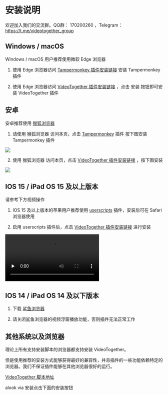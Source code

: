 # 安装说明

欢迎加入我们的交流群。QQ群： 170200260 ，Telegram：https://t.me/videotogether_group

## Windows / macOS

Windows / macOS 用户推荐使用微软 Edge 浏览器

1. 使用 Edge 浏览器访问 [Tampermonkey 插件安装链接](https://microsoftedge.microsoft.com/addons/detail/tampermonkey/iikmkjmpaadaobahmlepeloendndfphd) 安装 Tampermonkey 插件

2. 使用 Edge 浏览器访问 [VideoTogether 插件安装链接](https://cdn.jsdelivr.net/gh/maggch97/VideoTogether@latest/release/extension.user.js) ，点击 安装 按钮即可安装 VideoTogether 插件

## 安卓

安卓推荐使用 [猴狐浏览器](https://www.coolapk.com/apk/296754)

1. 请使用 猴狐浏览器 访问本页，点击 [Tampermonkey](https://microsoftedge.microsoft.com/addons/detail/tampermonkey/iikmkjmpaadaobahmlepeloendndfphd) 插件 按下图安装 Tampermonkey 插件

<img src="/examples/android_tm.png" style="max-width: 500px;">

2. 使用 猴狐浏览器 访问本页，点击 [VideoTogether 插件安装链接](https://cdn.jsdelivr.net/gh/maggch97/VideoTogether@latest/release/extension.user.js) ，按下图安装

<img src="/examples/android_vt.jpg" style="max-width: 300px;">


## IOS 15 / iPad OS 15 及以上版本

请参考下方视频操作

1. IOS 15 及以上版本的苹果用户推荐使用 [userscripts](https://apps.apple.com/app/userscripts/id1463298887) 插件，安装后可在 Safari 浏览器使用

2. 启用 userscripts 插件后，点击 [VideoTogether 插件安装链接](https://cdn.jsdelivr.net/gh/maggch97/VideoTogether@latest/release/extension.user.js) 进行安装

<video id="video" controls="" preload="none">
    <source id="mp4" src="/examples/ios15.mp4" type="video/mp4">
</video>

## IOS 14 / iPad OS 14 及以下版本

1. 下载 [鲨鱼浏览器](https://apps.apple.com/app/id1271984698)

2. 请关闭鲨鱼浏览器的视频浮窗播放功能，否则插件无法正常工作

<script setup>
import ViaInstall from '../.vitepress/components/ViaInstall.vue'
</script>

<ViaInstall />


## 其他系统以及浏览器

理论上所有支持安装脚本的浏览器都支持安装 VideoTogether。

但是使用推荐的安装方式能够获得最好的兼容性，并且插件的一些功能依赖特定的浏览器。我们不保证插件能够在其他浏览器很好的运行。

[VideoTogether 脚本地址](https://cdn.jsdelivr.net/gh/maggch97/VideoTogether@latest/release/extension.user.js)

alook via 安装点击下面的安装按钮

<template>
  <ViaInstall />
</template>

<ViaInstall />
